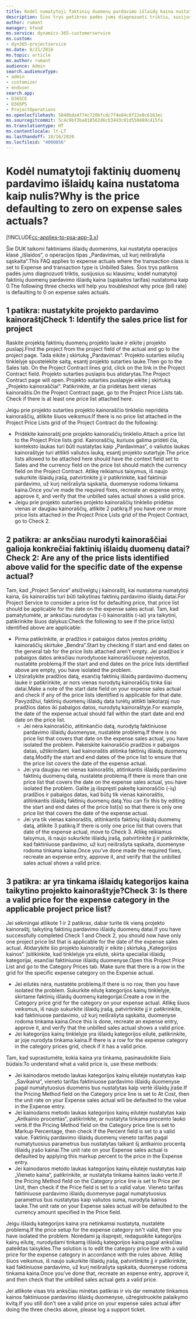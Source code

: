 ```yaml
---
title: Kodėl numatytoji faktinių duomenų pardavimo išlaidų kaina nustatoma kaip nulis?
description: Šios trys patikros padės jums diagnozuoti triktis, susijusias su klausimu, kodėl numatytoji faktinių duomenų pardavimo išlaidų kaina nustatoma kaip 0.
author: rumant
manager: kfend
ms.service: dynamics-365-customerservice
ms.custom:
- dyn365-projectservice
ms.date: 8/21/2018
ms.topic: article
ms.author: rumant
audience: Admin
search.audienceType:
- admin
- customizer
- enduser
search.app:
- D365CE
- D365PS
- ProjectOperations
ms.openlocfilehash: 5840bda4f74c720bfcdc7f4e84c8f22e0c6163ec
ms.sourcegitcommit: 5c4c9bf3ba018562d6cb3443c01d550489c415fa
ms.translationtype: HT
ms.contentlocale: lt-LT
ms.lasthandoff: 10/16/2020
ms.locfileid: "4080856"
---
```

# <a name="why-is-the-price-defaulting-to-zero-on-expense-sales-actuals"></a><span data-ttu-id="50dc4-103">Kodėl numatytoji faktinių duomenų pardavimo išlaidų kaina nustatoma kaip nulis?</span><span class="sxs-lookup"><span data-stu-id="50dc4-103">Why is the price defaulting to zero on expense sales actuals?</span></span>

[!INCLUDE[cc-applies-to-psa-app-3.x](../includes/cc-applies-to-psa-app-3x.md)]

<span data-ttu-id="50dc4-104">Šie DUK taikomi faktiniams išlaidų duomenims, kai nustatyta operacijos klasė „Išlaidos“, o operacijos tipas „Pardavimas, už kurį neišrašyta sąskaita“.</span><span class="sxs-lookup"><span data-stu-id="50dc4-104">This FAQ applies to expense actuals where the transaction class is set to Expense and transaction type is Unbilled Sales.</span></span> <span data-ttu-id="50dc4-105">Šios trys patikros padės jums diagnozuoti triktis, susijusius su klausimu, kodėl numatytoji faktinių duomenų pardavimo išlaidų kaina (sąskaitos tarifas) nustatoma kaip 0.</span><span class="sxs-lookup"><span data-stu-id="50dc4-105">The following three checks will help you troubleshoot why price (bill rate) is defaulting to 0 on expense sales actuals.</span></span>

## <a name="check-1-identify-the-sales-price-list-for-project"></a><span data-ttu-id="50dc4-106">1 patikra: nustatykite projekto pardavimo kainoraštį</span><span class="sxs-lookup"><span data-stu-id="50dc4-106">Check 1: Identify the sales price list for project</span></span>

<span data-ttu-id="50dc4-107">Raskite projektą faktinių duomenų projekto lauke ir eikite į projekto puslapį.</span><span class="sxs-lookup"><span data-stu-id="50dc4-107">Find the project from the project field of the actual and go to the project page.</span></span> <span data-ttu-id="50dc4-108">Tada eikite į skirtuką „Pardavimas“. Projekto sutarties eilučių tinklelyje spustelėkite saitą, esantį projekto sutarties lauke.</span><span class="sxs-lookup"><span data-stu-id="50dc4-108">Then go to the Sales tab. On the Project Contract lines grid, click on the link in the Project Contract field.</span></span> <span data-ttu-id="50dc4-109">Projekto sutarties puslapis bus atidarytas.</span><span class="sxs-lookup"><span data-stu-id="50dc4-109">The Project Contract page will open.</span></span> <span data-ttu-id="50dc4-110">Projekto sutarties puslapyje eikite į skirtuką „Projekto kainoraščiai“. Patikrinkite, ar čia pridėtas bent vienas kainoraštis.</span><span class="sxs-lookup"><span data-stu-id="50dc4-110">On the Project Contract page, go to the Project Price Lists tab. Check if there is at least one price list attached here.</span></span>

<span data-ttu-id="50dc4-111">Jeigu prie projekto sutarties projekto kainoraščio tinklelio nepridėta kainoraščių, atilkite šiuos veiksmus:</span><span class="sxs-lookup"><span data-stu-id="50dc4-111">If there is no price list attached in the Project Price Lists grid of the Project Contract do the following:</span></span>

- <span data-ttu-id="50dc4-112">Pridėkite kainoraštį prie projekto kainoraščių tinklelio.</span><span class="sxs-lookup"><span data-stu-id="50dc4-112">Attach a price list to the Project Price lists grid.</span></span> <span data-ttu-id="50dc4-113">Kainoraščių, kuriuos galima pridėti čia, konteksto laukas turi būti nustatytas kaip „Pardavimas“, o valiutos laukas kainoraštyje turi atitikti valiutos lauką, esantį projekto sutartyje.</span><span class="sxs-lookup"><span data-stu-id="50dc4-113">The price lists allowed to be attached here should have the context field set to Sales and the currency field on the price list should match the currency field on the Project Contract.</span></span> <span data-ttu-id="50dc4-114">Atlikę reikiamus taisymus, iš naujo sukurkite išlaidų įrašą, patvirtinkite jį ir patikrinkite, kad faktiniai pardavimo, už kurį neišrašyta sąskaita, duomenyse rodoma tinkama kaina.</span><span class="sxs-lookup"><span data-stu-id="50dc4-114">Once you’ve made the required fixes, recreate an expense entry, approve it, and verify that the unbilled sales actual shows a valid price.</span></span>
- <span data-ttu-id="50dc4-115">Jeigu prie projekto sutarties projekto kainoraščių tinklelio pridėtas vienas ar daugiau kainoraščių, atlikite 2 patikrą.</span><span class="sxs-lookup"><span data-stu-id="50dc4-115">If you have one or more price lists attached in the Project Price Lists grid of the Project Contract, go to Check 2.</span></span>

## <a name="check-2-are-any-of-the-price-lists-identified-above-valid-for-the-specific-date-of-the-expense-actual"></a><span data-ttu-id="50dc4-116">2 patikra: ar anksčiau nurodyti kainoraščiai galioja konkrečiai faktinių išlaidų duomenų datai?</span><span class="sxs-lookup"><span data-stu-id="50dc4-116">Check 2: Are any of the price lists identified above valid for the specific date of the expense actual?</span></span>

<span data-ttu-id="50dc4-117">Tam, kad „Project Service“ atsižvelgtų į kainoraštį, kai nustatoma numatytoji kaina, šis kainoraštis turi būti taikytinas faktinių pardavimo išlaidų datai.</span><span class="sxs-lookup"><span data-stu-id="50dc4-117">For Project Service to consider a price list for defaulting price, that price list should be applicable for the date on the expense sales actual.</span></span> <span data-ttu-id="50dc4-118">Tam, kad pamatytumėte, ar anksčiau nurodytas (-i) kainoraštis (-iai) yra taikytini, patikrinkite šiuos dalykus:</span><span class="sxs-lookup"><span data-stu-id="50dc4-118">Check the following to see if the price list(s) identified above are applicable:</span></span>

- <span data-ttu-id="50dc4-119">Pirma patikrinkite, ar pradžios ir pabaigos datos įvestos pridėtų kainoraščių skirtuke „Bendra“.</span><span class="sxs-lookup"><span data-stu-id="50dc4-119">Start by checking if start and end dates on the general tab for the price lists attached aren’t empty.</span></span> <span data-ttu-id="50dc4-120">Jei pradžios ir pabaigos datos anksčiau nurodytuose kainoraščiuose neįvestos, nustatėte problemą.</span><span class="sxs-lookup"><span data-stu-id="50dc4-120">If the start and end dates on the price lists identified above are empty, you have isolated the problem.</span></span> 
- <span data-ttu-id="50dc4-121">Užsirašykite pradžios datą, esančią faktinių išlaidų pardavimo duomenų lauke ir patikrinkite, ar nors vienas nurodytų kainoraščių tinka šiai datai.</span><span class="sxs-lookup"><span data-stu-id="50dc4-121">Make a note of the start date field on your expense sales actual and check if any of the price lists identified is applicable for that date.</span></span> <span data-ttu-id="50dc4-122">Pavyzdžiui, faktinių duomenų išlaidų data turėtų atitikti laikotarpį nuo pradžios datos iki pabaigos datos, nurodytų kainoraštyje.</span><span class="sxs-lookup"><span data-stu-id="50dc4-122">For example, the date of the expense actual should fall within the start date and end date on the price list.</span></span> 
    - <span data-ttu-id="50dc4-123">Jei nėra kainoraščio, atitinkančio datą, nurodytą faktiniuose pardavimo išlaidų duomenyse, nustatėte problemą.</span><span class="sxs-lookup"><span data-stu-id="50dc4-123">If there is no price list that covers that date on the expense sales actual, you have isolated the problem.</span></span> <span data-ttu-id="50dc4-124">Pakeiskite kainoraščio pradžios ir pabaigos datas, užtikrindami, kad kainoraštis atitinka faktinių išlaidų duomenų datą.</span><span class="sxs-lookup"><span data-stu-id="50dc4-124">Modify the start and end dates of the price list to ensure that the price list covers the date of the expense actual.</span></span> 
    - <span data-ttu-id="50dc4-125">Jei yra daugiau nei vienas kainoraštis, atitinkantis išlaidų pardavimo faktinių duomenų datą, nustatėte problemą.</span><span class="sxs-lookup"><span data-stu-id="50dc4-125">If there is more than one price list that covers the date on the expense sales actual, you have isolated the problem.</span></span> <span data-ttu-id="50dc4-126">Galite ją išspręsti pakeitę kainoraščio (-ių) pradžios ir pabaigos datas, kad būtų tik vienas kainoraštis, atitinkantis išlaidų faktinių duomenų datą.</span><span class="sxs-lookup"><span data-stu-id="50dc4-126">You can fix this by editing the start and end dates of the price list(s) so that there is only one price list that covers the date of the expense actual.</span></span> 
    - <span data-ttu-id="50dc4-127">Jei yra tik vienas kainoraštis, atitinkantis faktinių išlaidų duomenų datą, atlikite 3 patikrą.</span><span class="sxs-lookup"><span data-stu-id="50dc4-127">If there is only one price list that covers that date of the expense actual, move to Check 3.</span></span>
<span data-ttu-id="50dc4-128">Atlikę reikiamus taisymus, iš naujo sukurkite išlaidų įrašą, patvirtinkite jį ir patikrinkite, kad faktiniuose pardavimo, už kurį neišrašyta sąskaita, duomenyse rodoma tinkama kaina.</span><span class="sxs-lookup"><span data-stu-id="50dc4-128">Once you’ve done made the required fixes, recreate an expense entry, approve it, and verify that the unbilled sales actual shows a valid price.</span></span>

## <a name="check-3-is-there-a-valid-price-for-the-expense-category-in-the-applicable-project-price-list"></a><span data-ttu-id="50dc4-129">3 patikra: ar yra tinkama išlaidų kategorijos kaina taikytino projekto kainoraštyje?</span><span class="sxs-lookup"><span data-stu-id="50dc4-129">Check 3: Is there a valid price for the expense category in the applicable project price list?</span></span> 

<span data-ttu-id="50dc4-130">Jei sėkmingai atlikote 1 ir 2 patikras, dabar turite tik vieną projekto kainoraštį, taikytiną faktinių pardavimo išlaidų duomenų datai.</span><span class="sxs-lookup"><span data-stu-id="50dc4-130">If you have successfully completed Check 1 and Check 2, you should now have only one project price list that is applicable for the date of the expense sales actual.</span></span> <span data-ttu-id="50dc4-131">Atidarykite šio projekto kainoraštį ir eikite į skirtuką „Kategorijos kainos“. Įsitikinkite, kad tinklelyje yra eilutė, skirta specialiai išlaidų kategorijai, esančiai faktiniuose išlaidų duomenyse.</span><span class="sxs-lookup"><span data-stu-id="50dc4-131">Open this Project Price List and go to the Category Prices tab. Make sure that there is a row in the grid for the specific expense category on the Expense actual.</span></span>
 
- <span data-ttu-id="50dc4-132">Jei eilutės nėra, nustatėte problemą.</span><span class="sxs-lookup"><span data-stu-id="50dc4-132">If there is no row, then you have isolated the problem.</span></span> <span data-ttu-id="50dc4-133">Sukurkite eilutę kategorijos kainų tinklelyje, skirtame faktinių išlaidų duomenų kategorijai.</span><span class="sxs-lookup"><span data-stu-id="50dc4-133">Create a row in the Category price grid for the category on your expense actual.</span></span> <span data-ttu-id="50dc4-134">Atlikę šiuos veiksmus, iš naujo sukurkite išlaidų įrašą, patvirtinkite jį ir patikrinkite, kad faktiniuose pardavimo, už kurį neišrašyta sąskaita, duomenyse rodoma tinkama kaina.</span><span class="sxs-lookup"><span data-stu-id="50dc4-134">Once this is done, recreate an expense entry, approve it, and verify that the unbilled sales actual shows a valid price.</span></span> 
- <span data-ttu-id="50dc4-135">Jei kategorijos kainų tinklelyje yra išlaidų kategorijos eilutė, patikrinkite, ar joje nurodyta tinkama kaina.</span><span class="sxs-lookup"><span data-stu-id="50dc4-135">If there is a row for the expense category in the category prices grid, check if it has a valid price.</span></span>

<span data-ttu-id="50dc4-136">Tam, kad suprastumėte, kokia kaina yra tinkama, pasinaudokite šiais būdais:</span><span class="sxs-lookup"><span data-stu-id="50dc4-136">To understand what a valid price is, use these methods:</span></span>

- <span data-ttu-id="50dc4-137">Jei kainodaros metodo laukas kategorijos kainų eilutėje nustatytas kaip „Savikaina“, vieneto tarifas faktiniuose pardavimo išlaidų duomenyse pagal numatytuosius duomenis bus nustatytas kaip vertė išlaidų įraše.</span><span class="sxs-lookup"><span data-stu-id="50dc4-137">If the Pricing Method field on the Category price line is set to At Cost, then the unit rate on your Expense sales actual will be defaulted to the value in the Expense entry.</span></span>
- <span data-ttu-id="50dc4-138">Jei kainodaros metodo laukas kategorijos kainų eilutėje nustatytas kaip „Antkainio procentas“, patikrinkite, ar nustatyta tinkama procento lauko vertė.</span><span class="sxs-lookup"><span data-stu-id="50dc4-138">If the Pricing Method field on the Category price line is set to Markup Percentage, then check if the Percent field is set to a valid value.</span></span> <span data-ttu-id="50dc4-139">Faktinių pardavimo išlaidų duomenų vieneto tarifas pagal numatytuosius parametrus bus nustatytas taikant šį antkainio procentą išlaidų įrašo kainai.</span><span class="sxs-lookup"><span data-stu-id="50dc4-139">The unit rate on your Expense sales actual is defaulted by applying this markup percent to the price in the Expense entry.</span></span>
- <span data-ttu-id="50dc4-140">Jei kainodaros metodo laukas kategorijos kainų eilutėje nustatytas kaip „Vieneto kaina“, patikrinkite, ar nustatyta tinkama kainos lauko vertė.</span><span class="sxs-lookup"><span data-stu-id="50dc4-140">If the Pricing Method field on the Category price line is set to Price per Unit, then check if the Price field is set to a valid value.</span></span> <span data-ttu-id="50dc4-141">Vieneto tarifas faktiniuose pardavimo išlaidų duomenyse pagal numatytuosius parametrus bus nustatytas kaip valiutos suma, nurodyta kainos lauke.</span><span class="sxs-lookup"><span data-stu-id="50dc4-141">The unit rate on your Expense sales actual will be defaulted to the currency amount specified in the Price field.</span></span>

<span data-ttu-id="50dc4-142">Jeigu išlaidų kategorijos kaina yra netinkamai nustatyta, nustatėte problemą.</span><span class="sxs-lookup"><span data-stu-id="50dc4-142">If the price setup for the expense category isn't valid, then you have isolated the problem.</span></span> <span data-ttu-id="50dc4-143">Norėdami ją išspręsti, redaguokite kategorijos kainų eilutę, nurodydami tinkamą išlaidų kategorijos kainą pagal anksčiau pateiktas taisykles.</span><span class="sxs-lookup"><span data-stu-id="50dc4-143">The solution is to edit the category price line with a valid price for the expense category in accordance with the rules above.</span></span> <span data-ttu-id="50dc4-144">Atlikę šiuos veiksmus, iš naujo sukurkite išlaidų įrašą, patvirtinkite jį ir patikrinkite, kad faktiniuose pardavimo, už kurį neišrašyta sąskaita, duomenyse rodoma tinkama kaina.</span><span class="sxs-lookup"><span data-stu-id="50dc4-144">Once you’ve done that, recreate an expense entry, approve it, and then check that the unbilled sales actual gets a valid price.</span></span>

<span data-ttu-id="50dc4-145">Jei atlikote visas tris anksčiau minėtas patikras ir vis dar nematote tinkamos kainos faktiniuose pardavimo išlaidų duomenyse, užregistruokite palaikymo kvitą.</span><span class="sxs-lookup"><span data-stu-id="50dc4-145">If you still don't see a valid price on your expense sales actual after doing the three checks above, please log a support ticket.</span></span>


